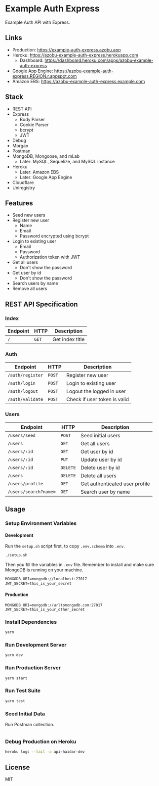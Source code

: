 # Example Auth Express

Example Auth API with Express.

## Links

- Production: https://example-auth-express.azobu.app
- Heroku: https://azobu-example-auth-express.herokuapp.com
  - Dashboard: https://dashboard.heroku.com/apps/azobu-example-auth-express
- Google App Engine: https://azobu-example-auth-express.REGION.r.appspot.com
- Amazon EBS: https://azobu-example-auth-express.example.com

## Stack

- REST API
- Express
  - Body Parser
  - Cookie Parser
  - bcrypt
  - JWT
- Debug
- Morgan
- Postman
- MongoDB, Mongoose, and mLab
  - Later: MySQL, Sequelize, and MySQL instance
- Heroku
  - Later: Amazon EBS
  - Later: Google App Engine
- Cloudflare
- Uniregistry

## Features

- Seed new users
- Register new user
  - Name
  - Email
  - Password encrypted using bcrypt
- Login to existing user
  - Email
  - Password
  - Authorization token with JWT
- Get all users
  - Don't show the password
- Get user by id
  - Don't show the password
- Search users by name
- Remove all users

## REST API Specification

### Index

| Endpoint | HTTP  | Description     |
| -------- | ----- | --------------- |
| `/`      | `GET` | Get index title |

### Auth

| Endpoint         | HTTP   | Description                  |
| ---------------- | ------ | ---------------------------- |
| `/auth/register` | `POST` | Register new user            |
| `/auth/login`    | `POST` | Login to existing user       |
| `/auth/logout`   | `POST` | Logout the logged in user    |
| `/auth/validate` | `POST` | Check if user token is valid |

### Users

| Endpoint              | HTTP     | Description                    |
| --------------------- | -------- | ------------------------------ |
| `/users/seed`         | `POST`   | Seed initial users             |
| `/users`              | `GET`    | Get all users                  |
| `/users/:id`          | `GET`    | Get user by id                 |
| `/users/:id`          | `PUT`    | Update user by id              |
| `/users/:id`          | `DELETE` | Delete user by id              |
| `/users`              | `DELETE` | Delete all users               |
| `/users/profile`      | `GET`    | Get authenticated user profile |
| `/users/search?name=` | `GET`    | Search user by name            |

## Usage

### Setup Environment Variables

#### Development

Run the `setup.sh` script first, to copy `.env.schema` into `.env`.

```sh
./setup.sh
```

Then you fill the variables in `.env` file.
Remember to install and make sure MongoDB is running on your machine.

```txt
MONGODB_URI=mongodb://localhost:27017
JWT_SECRET=this_is_your_secret
```

#### Production

```
MONGODB_URI=mongodb://urltomongodb.com:27017
JWT_SECRET=this_is_your_other_secret
```

### Install Dependencies

```sh
yarn
```

### Run Development Server

```sh
yarn dev
```

### Run Production Server

```sh
yarn start
```

### Run Test Suite

```sh
yarn test
```

### Seed Initial Data

Run Postman collection.

```sh

```

### Debug Production on Heroku

```sh
heroku logs --tail -a api-haidar-dev
```

## License

MIT

